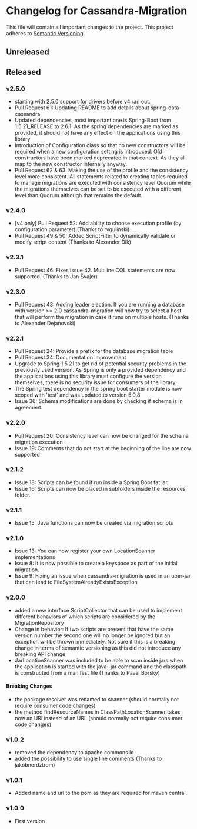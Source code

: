 # Changelog for Cassandra-Migration
This file will contain all important changes to the project.
This project adheres to [Semantic Versioning](http://semver.org/).

## Unreleased

## Released
### v2.5.0
* starting with 2.5.0 support for drivers before v4 ran out.
* Pull Request 61: Updating README to add details about spring-data-cassandra
* Updated dependencies, most important one is Spring-Boot from 1.5.21_RELEASE to 2.6.1. As the spring dependencies are marked
  as provided, it should not have any effect on the applications using this library
* Introduction of Configuration class so that no new constructors will be required when a new configuration setting is introduced.
  Old constructors have been marked deprecated in that context. As they all map to the new constructor internally anyway.
* Pull Request 62 & 63: Making the use of the profile and the consistency level more consistent. All statements
  related to creating tables required to manage migrations are executed with consistency level Quorum while
  the migrations themselves can be set to be executed with a different level than Quorum although that remains the default.

### v2.4.0
* [v4 only] Pull Request 52: Add ability to choose execution profile (by configuration parameter) (Thanks to rvgulinski)
* Pull Request 49 & 50: Added ScriptFilter to dynamically validate or modify script content (Thanks to Alexander Dik) 

### v2.3.1
* Pull Request 46: Fixes issue 42. Multiline CQL statements are now supported. (Thanks to Jan Švajcr)

### v2.3.0
* Pull Request 43: Adding leader election. If you are running a database with version >= 2.0 cassandra-migration will
  now try to select a host that will perform the migration in case it runs on multiple hosts. (Thanks to Alexander Dejanovski)
  
### v2.2.1
* Pull Request 24: Provide a prefix for the database migration table
* Pull Request 34: Documentation improvement
* Upgrade to Spring 1.5.21 to get rid of potential security problems in the previously used version.
  As Spring is only a provided dependency and the applications using this library must configure
  the version themselves, there is no security issue for consumers of the library.
* The Spring test dependency in the spring boot starter module is now scoped with 'test' and was updated
  to version 5.0.8
* Issue 36: Schema modifications are done by checking if schema is in agreement.

### v2.2.0
* Pull Request 20: Consistency level can now be changed for the schema migration execution
* Issue 19: Comments that do not start at the beginning of the line are now supported

### v2.1.2
* Issue 18: Scripts can be found if run inside a Spring Boot fat jar
* Issue 16: Scripts can now be placed in subfolders inside the resources folder.

### v2.1.1
* Issue 15: Java functions can now be created via migration scripts

### v2.1.0
* Issue 13: You can now register your own LocationScanner implementations
* Issue 8: It is now possible to create a keyspace as part of the initial
  migration.
* Issue 9: Fixing an issue when cassandra-migration is used in an uber-jar that
  can lead to FileSystemAlreadyExistsException

### v2.0.0
* added a new interface ScriptCollector that can be used to implement different
  behaviors of which scripts are considered by the MigrationRepository
* Change in behavior: If two scripts are present that have the same
  version number the second one will no longer be ignored but an exception will
  be thrown immediately. Not sure if this is a breaking change in terms of
  semantic versioning as this did not introduce any breaking API change
* JarLocationScanner was included to be able to scan inside jars when the
  application is started with the java -jar command and the classpath is
  constructed from a manifest file (Thanks to Pavel Borsky)
#### Breaking Changes
* the package resolver was renamed to scanner (should normally not require
  consumer code changes)
* the method findResourceNames in ClassPathLocationScanner takes now an URI
  instead of an URL (should normally not require consumer code changes)

### v1.0.2
* removed the dependency to apache commons io
* added the possibility to use single line comments (Thanks to jakobnordztrom)

### v1.0.1
* Added name and url to the pom as they are required for maven central. 

### v1.0.0
* First version
